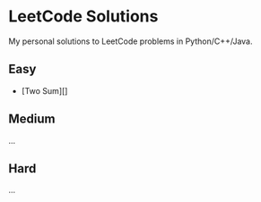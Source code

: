 # LeetCode Solutions

My personal solutions to LeetCode problems in Python/C++/Java.

## Easy
- [Two Sum][]

## Medium
...

## Hard
...


[two-sum.java]: easy/two-sum.java